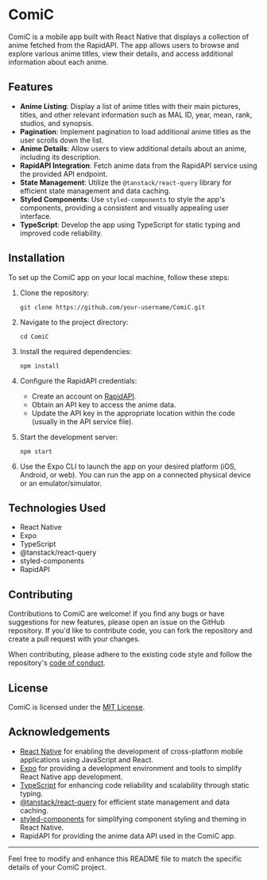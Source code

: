 # ComiC

ComiC is a mobile app built with React Native that displays a collection of anime fetched from the RapidAPI. The app allows users to browse and explore various anime titles, view their details, and access additional information about each anime.

## Features

- **Anime Listing**: Display a list of anime titles with their main pictures, titles, and other relevant information such as MAL ID, year, mean, rank, studios, and synopsis.
- **Pagination**: Implement pagination to load additional anime titles as the user scrolls down the list.
- **Anime Details**: Allow users to view additional details about an anime, including its description.
- **RapidAPI Integration**: Fetch anime data from the RapidAPI service using the provided API endpoint.
- **State Management**: Utilize the `@tanstack/react-query` library for efficient state management and data caching.
- **Styled Components**: Use `styled-components` to style the app's components, providing a consistent and visually appealing user interface.
- **TypeScript**: Develop the app using TypeScript for static typing and improved code reliability.

## Installation

To set up the ComiC app on your local machine, follow these steps:

1. Clone the repository:
   ```
   git clone https://github.com/your-username/ComiC.git
   ```

2. Navigate to the project directory:
   ```
   cd ComiC
   ```

3. Install the required dependencies:
   ```
   npm install
   ```

4. Configure the RapidAPI credentials:
   - Create an account on [RapidAPI](https://rapidapi.com/).
   - Obtain an API key to access the anime data.
   - Update the API key in the appropriate location within the code (usually in the API service file).

5. Start the development server:
   ```
   npm start
   ```

6. Use the Expo CLI to launch the app on your desired platform (iOS, Android, or web). You can run the app on a connected physical device or an emulator/simulator.

## Technologies Used

- React Native
- Expo
- TypeScript
- @tanstack/react-query
- styled-components
- RapidAPI

## Contributing

Contributions to ComiC are welcome! If you find any bugs or have suggestions for new features, please open an issue on the GitHub repository. If you'd like to contribute code, you can fork the repository and create a pull request with your changes.

When contributing, please adhere to the existing code style and follow the repository's [code of conduct](CODE_OF_CONDUCT.md).

## License

ComiC is licensed under the [MIT License](LICENSE).

## Acknowledgements

- [React Native](https://reactnative.dev/) for enabling the development of cross-platform mobile applications using JavaScript and React.
- [Expo](https://expo.dev/) for providing a development environment and tools to simplify React Native app development.
- [TypeScript](https://www.typescriptlang.org/) for enhancing code reliability and scalability through static typing.
- [@tanstack/react-query](https://react-query.tanstack.com/) for efficient state management and data caching.
- [styled-components](https://styled-components.com/) for simplifying component styling and theming in React Native.
- RapidAPI for providing the anime data API used in the ComiC app.

---

Feel free to modify and enhance this README file to match the specific details of your ComiC project.
